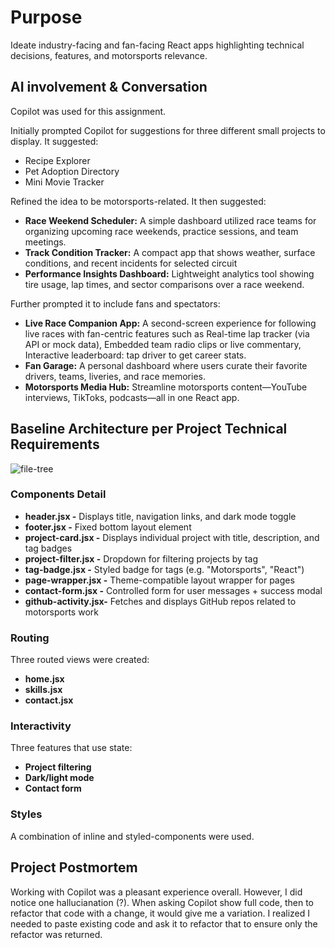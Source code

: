 # Purpose

Ideate industry-facing and fan-facing React apps highlighting technical decisions, features, and motorsports relevance.


## AI involvement & Conversation

Copilot was used for this assignment. 

Initially prompted Copilot for suggestions for three different small projects to display.  It suggested:
- Recipe Explorer
- Pet Adoption Directory
- Mini Movie Tracker

Refined the idea to be motorsports-related.  It then suggested:
- **Race Weekend Scheduler:** A simple dashboard utilized race teams for organizing upcoming race weekends, practice sessions, and team meetings.
- **Track Condition Tracker:** A compact app that shows weather, surface conditions, and recent incidents for selected circuit
- **Performance Insights Dashboard:** Lightweight analytics tool showing tire usage, lap times, and sector comparisons over a race weekend.

Further prompted it to include fans and spectators:
- **Live Race Companion App:** A second-screen experience for following live races with fan-centric features such as Real-time lap tracker (via API or mock data), Embedded team radio clips or live commentary, Interactive leaderboard: tap driver to get career stats.
- **Fan Garage:** A personal dashboard where users curate their favorite drivers, teams, liveries, and race memories.
- **Motorsports Media Hub:** Streamline motorsports content—YouTube interviews, TikToks, podcasts—all in one React app. 


## Baseline Architecture per Project Technical Requirements

![file-tree](https://github.com/user-attachments/assets/b7bfd86f-8037-4eca-a718-518478446289)



### Components Detail

- **header.jsx -** Displays title, navigation links, and dark mode toggle
- **footer.jsx -** Fixed bottom layout element
- **project-card.jsx -** Displays individual project with title, description, and tag badges
- **project-filter.jsx -** Dropdown for filtering projects by tag
- **tag-badge.jsx -** Styled badge for tags (e.g. "Motorsports", "React")
- **page-wrapper.jsx -** Theme-compatible layout wrapper for pages
- **contact-form.jsx -** Controlled form for user messages + success modal
- **github-activity.jsx-** Fetches and displays GitHub repos related to motorsports work 


### Routing

Three routed views were created:
- **home.jsx**
- **skills.jsx**
- **contact.jsx**


### Interactivity

Three features that use state:
- **Project filtering**
- **Dark/light mode**
- **Contact form**

### Styles

A combination of inline and styled-components were used.


## Project Postmortem

Working with Copilot was a pleasant experience overall.  However, I did notice one hallucianation (?).  When asking Copilot show full code, then to refactor that code with a change, it would give me a variation.  I realized I needed to paste existing code and ask it to refactor that to ensure only the refactor was returned.
